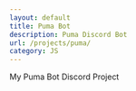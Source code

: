 ```yaml
---
layout: default
title: Puma Bot
description: Puma Discord Bot
url: /projects/puma/
category: JS
---
```

My Puma Bot Discord Project